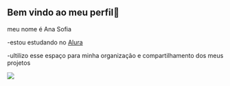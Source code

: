 ## Bem vindo ao meu perfil👋

meu nome é Ana Sofia

-estou estudando no [Alura](https:www.alura.com.br)

-ultilizo esse espaço para minha organização e compartilhamento dos meus projetos 


![](https://media.tenor.com/9LUr-_obbVAAAAAM/hello-kitty.gif)
